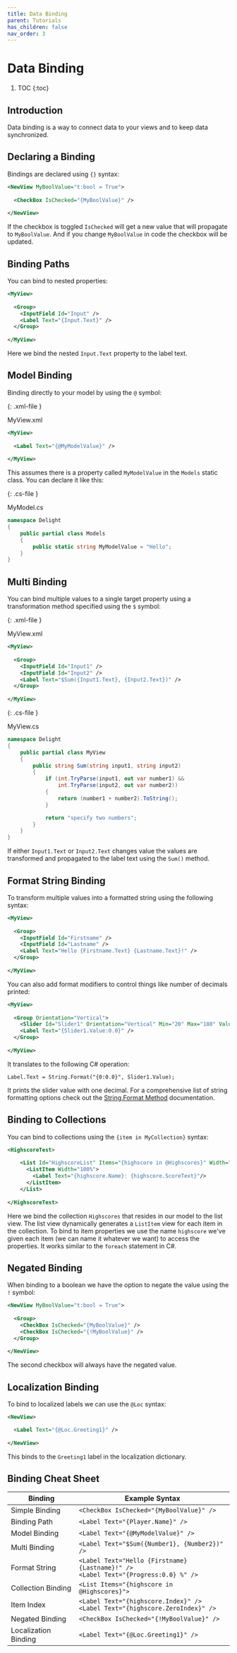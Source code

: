 ```yaml
---
title: Data Binding
parent: Tutorials
has_children: false
nav_order: 3
---
```

# Data Binding

1. TOC
{:toc}

## Introduction

Data binding is a way to connect data to your views and to keep data synchronized.



## Declaring a Binding

Bindings are declared using `{}` syntax: 

```xml
<NewView MyBoolValue="t:bool = True">
     
  <CheckBox IsChecked="{MyBoolValue}" />
   
</NewView>
```

If the checkbox is toggled `IsChecked` will get a new value that will propagate to `MyBoolValue`. And if you change `MyBoolValue` in code the checkbox will be updated. 



## Binding Paths

You can bind to nested properties:

```xml
<MyView>
     
  <Group>
    <InputField Id="Input" />
    <Label Text="{Input.Text}" />   
  </Group>
   
</MyView>
```

Here we bind the nested `Input.Text` property to the label text. 



## Model Binding

Binding directly to your model by using the `@` symbol:

{: .xml-file }

MyView.xml

```xml
<MyView>
     
  <Label Text="{@MyModelValue}" />
   
</MyView>
```

This assumes there is a property called `MyModelValue` in the `Models` static class. You can declare it like this: 

{: .cs-file }

MyModel.cs

```c#
namespace Delight
{
    public partial class Models
    {
        public static string MyModelValue = "Hello";
    }
}
```



## Multi Binding

You can bind multiple values to a single target property using a transformation method specified using the `$` symbol:

{: .xml-file }

MyView.xml

```xml
<MyView>
  
  <Group>
    <InputField Id="Input1" />
    <InputField Id="Input2" />
    <Label Text="$Sum({Input1.Text}, {Input2.Text})" />   
  </Group>
   
</MyView>
```

{: .cs-file }

MyView.cs

```c#
namespace Delight
{
    public partial class MyView
    {
        public string Sum(string input1, string input2)
        {
            if (int.TryParse(input1, out var number1) && 
                int.TryParse(input2, out var number2))
            {
                return (number1 + number2).ToString();
            }

            return "specify two numbers";
        }
    }
}
```

If either `Input1.Text` or `Input2.Text` changes value the values are transformed and propagated to the label text using the `Sum()` method.



## Format String Binding

To transform multiple values into a formatted string using the following syntax:

```xml
<MyView>
  
  <Group>
    <InputField Id="Firstname" />
    <InputField Id="Lastname" />
    <Label Text="Hello {Firstname.Text} {Lastname.Text}!" />
  </Group>
   
</MyView>
```

You can also add format modifiers to control things like number of decimals printed:

```xml
<MyView>
  
  <Group Orientation="Vertical">
    <Slider Id="Slider1" Orientation="Vertical" Min="20" Max="180" Value="50" />
    <Label Text="{Slider1.Value:0.0}" />
  </Group> 
   
</MyView>
```

It translates to the following C# operation: 

`Label.Text = String.Format("{0:0.0}", Slider1.Value);`

It prints the slider value with one decimal. For a comprehensive list of string formatting options check out the [String.Format Method](https://docs.microsoft.com/en-us/dotnet/api/system.string.format?view=netcore-3.1) documentation. 



## Binding to Collections

You can bind to collections using the `{item in MyCollection}` syntax:

```xml
<HighscoreTest>
  
    <List Id="HighscoreList" Items="{highscore in @Highscores}" Width="300">
      <ListItem Width="100%">
        <Label Text="{highscore.Name}: {highscore.ScoreText}"/>
      </ListItem> 
    </List>
   
</HighscoreTest>
```

Here we bind the collection `Highscores` that resides in our model to the list view. The list view dynamically generates a `ListItem` view for each item in the collection. To bind to item properties we use the name `highscore` we've given each item (we can name it whatever we want) to access the properties. It works similar to the `foreach` statement in C#.



## Negated Binding

When binding to a boolean we have the option to negate the value using the `!` symbol:

```xml
<NewView MyBoolValue="t:bool = True">
   
  <Group>   
    <CheckBox IsChecked="{MyBoolValue}" />
    <CheckBox IsChecked="{!MyBoolValue}" />
  </Group>
   
</NewView>
```

The second checkbox will always have the negated value. 



## Localization Binding

To bind to localized labels we can use the `@Loc` syntax:

```xml
<NewView>

  <Label Text="{@Loc.Greeting1}" /> 
   
</NewView>
```

This binds to the `Greeting1` label in the localization dictionary.



## Binding Cheat Sheet

| Binding              | Example Syntax                                               |
| -------------------- | ------------------------------------------------------------ |
| Simple Binding       | `<CheckBox IsChecked="{MyBoolValue}" />`                     |
| Binding Path         | `<Label Text="{Player.Name}" />`                             |
| Model Binding        | `<Label Text="{@MyModelValue}" />`                           |
| Multi Binding        | `<Label Text="$Sum({Number1}, {Number2})" />`                |
| Format String        | `<Label Text="Hello {Firstname} {Lastname}!" />`<br>`<Label Text="{Progress:0.0} %" />` |
| Collection Binding   | `<List Items="{highscore in @Highscores}">`                  |
| Item Index           | `<Label Text="{highscore.Index}" />`<br>`<Label Text="{highscore.ZeroIndex}" />` |
| Negated Binding      | `<CheckBox IsChecked="{!MyBoolValue}" />`                    |
| Localization Binding | `<Label Text="{@Loc.Greeting1}" />`                          |


